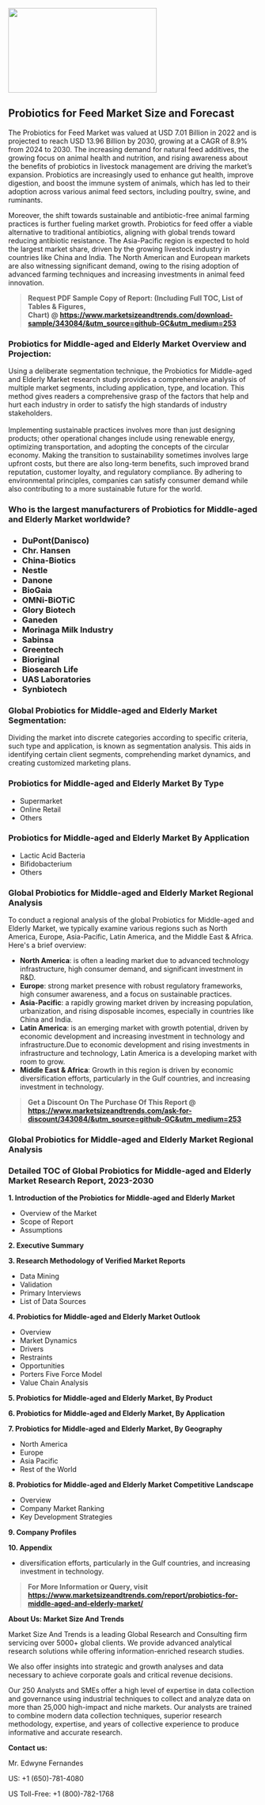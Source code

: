 <p><img class="alignnone size-medium wp-image-20088" src="https://ffe5etoiles.com/wp-content/uploads/2024/12/MST1-300x171.png" alt="" width="300" height="171" /></p><h2>Probiotics for Feed Market Size and Forecast</h2><p>The Probiotics for Feed Market was valued at USD 7.01 Billion in 2022 and is projected to reach USD 13.96 Billion by 2030, growing at a CAGR of 8.9% from 2024 to 2030. The increasing demand for natural feed additives, the growing focus on animal health and nutrition, and rising awareness about the benefits of probiotics in livestock management are driving the market’s expansion. Probiotics are increasingly used to enhance gut health, improve digestion, and boost the immune system of animals, which has led to their adoption across various animal feed sectors, including poultry, swine, and ruminants.</p><p>Moreover, the shift towards sustainable and antibiotic-free animal farming practices is further fueling market growth. Probiotics for feed offer a viable alternative to traditional antibiotics, aligning with global trends toward reducing antibiotic resistance. The Asia-Pacific region is expected to hold the largest market share, driven by the growing livestock industry in countries like China and India. The North American and European markets are also witnessing significant demand, owing to the rising adoption of advanced farming techniques and increasing investments in animal feed innovation.</p></p><blockquote id="" class=""><strong>Request PDF Sample Copy of Report: (Including Full TOC, List of Tables &amp; Figures, Chart)&nbsp;@&nbsp;<strong><a href="https://www.marketsizeandtrends.com/download-sample/343084/&utm_source=github-GC&utm_medium=253" target="_blank">https://www.marketsizeandtrends.com/download-sample/343084/&utm_source=github-GC&utm_medium=253</a></strong></strong></blockquote><h3 id="" class="">Probiotics for Middle-aged and Elderly Market&nbsp;Overview and Projection:</h3><p id="" class="">Using a deliberate segmentation technique, the Probiotics for Middle-aged and Elderly Market research study provides a comprehensive analysis of multiple market segments, including application, type, and location. This method gives readers a comprehensive grasp of the factors that help and hurt each industry in order to satisfy the high standards of industry stakeholders. <br /> <br />Implementing sustainable practices involves more than just designing products; other operational changes include using renewable energy, optimizing transportation, and adopting the concepts of the circular economy. Making the transition to sustainability sometimes involves large upfront costs, but there are also long-term benefits, such improved brand reputation, customer loyalty, and regulatory compliance. By adhering to environmental principles, companies can satisfy consumer demand while also contributing to a more sustainable future for the world.</p><h3 id="" class="">Who is the largest manufacturers of&nbsp;Probiotics for Middle-aged and Elderly Market worldwide?</h3><h3 class=""><p><ul><li>DuPont(Danisco) </li><li> Chr. Hansen </li><li> China-Biotics </li><li> Nestle </li><li> Danone </li><li> BioGaia </li><li> OMNi-BiOTiC </li><li> Glory Biotech </li><li> Ganeden </li><li> Morinaga Milk Industry </li><li> Sabinsa </li><li> Greentech </li><li> Bioriginal </li><li> Biosearch Life </li><li> UAS Laboratories </li><li> Synbiotech</li></ul></p></h3><h3 id="" class="">Global&nbsp;Probiotics for Middle-aged and Elderly Market Segmentation:</h3><p id="" class="">Dividing the market into discrete categories according to specific criteria, such type and application, is known as segmentation analysis. This aids in identifying certain client segments, comprehending market dynamics, and creating customized marketing plans.</p><h3 id="" class="">Probiotics for Middle-aged and Elderly Market&nbsp;By Type</h3><p><p><ul><li>Supermarket</li><li> Online Retail</li><li> Others</p></li></ul></p></p><h3 id="" class="">Probiotics for Middle-aged and Elderly Market&nbsp;By Application</h3><p class=""><p><ul><li>Lactic Acid Bacteria</li><li> Bifidobacterium</li><li> Others</li></ul></p></p><h3 id="" class="">Global Probiotics for Middle-aged and Elderly Market Regional Analysis</h3><p id="" class="">To conduct a regional analysis of the global Probiotics for Middle-aged and Elderly Market, we typically examine various regions such as North America, Europe, Asia-Pacific, Latin America, and the Middle East &amp; Africa. Here's a brief overview:</p><ul><li><strong>North America</strong>: is often a leading market due to advanced technology infrastructure, high consumer demand, and significant investment in R&amp;D.</li><li><strong>Europe</strong>: strong market presence with robust regulatory frameworks, high consumer awareness, and a focus on sustainable practices.</li><li><strong>Asia-Pacific</strong>: a rapidly growing market driven by increasing population, urbanization, and rising disposable incomes, especially in countries like China and India.</li><li><strong>Latin America</strong>: is an emerging market with growth potential, driven by economic development and increasing investment in technology and infrastructure.Due to economic development and rising investments in infrastructure and technology, Latin America is a developing market with room to grow.</li><li><strong>Middle East &amp; Africa</strong>: Growth in this region is driven by economic diversification efforts, particularly in the Gulf countries, and increasing investment in technology.</li></ul><blockquote id="" class=""><strong>Get a Discount On The Purchase Of This Report @ <strong><a href="https://www.marketsizeandtrends.com/ask-for-discount/343084/&utm_source=github-GC&utm_medium=253" target="_blank">https://www.marketsizeandtrends.com/ask-for-discount/343084/&utm_source=github-GC&utm_medium=253</a></strong></strong></blockquote><h3 id="" class="">Global Probiotics for Middle-aged and Elderly Market Regional Analysis</h3><h3 id="" class="">Detailed TOC of Global Probiotics for Middle-aged and Elderly Market Research Report, 2023-2030</h3><p id="" class=""><strong>1. Introduction of the Probiotics for Middle-aged and Elderly Market</strong></p><ul><li>Overview of the Market</li><li>Scope of Report</li><li>Assumptions</li></ul><p id="" class=""><strong>2. Executive Summary</strong></p><p id="" class=""><strong>3. Research Methodology of Verified Market Reports</strong></p><ul><li>Data Mining</li><li>Validation</li><li>Primary Interviews</li><li>List of Data Sources</li></ul><p id="" class=""><strong>4. Probiotics for Middle-aged and Elderly Market Outlook</strong></p><ul><li>Overview</li><li>Market Dynamics</li><li>Drivers</li><li>Restraints</li><li>Opportunities</li><li>Porters Five Force Model</li><li>Value Chain Analysis</li></ul><p id="" class=""><strong>5. Probiotics for Middle-aged and Elderly Market, By Product</strong></p><p id="" class=""><strong>6. Probiotics for Middle-aged and Elderly Market, By Application</strong></p><p id="" class=""><strong>7. Probiotics for Middle-aged and Elderly Market, By Geography</strong></p><ul><li>North America</li><li>Europe</li><li>Asia Pacific</li><li>Rest of the World</li></ul><p id="" class=""><strong>8. Probiotics for Middle-aged and Elderly Market Competitive Landscape</strong></p><ul><li>Overview</li><li>Company Market Ranking</li><li>Key Development Strategies</li></ul><p id="" class=""><strong>9. Company Profiles</strong></p><p id="" class=""><strong>10. Appendix</strong></p><ul><li>diversification efforts, particularly in the Gulf countries, and increasing investment in technology.</li></ul><blockquote id="" class=""><strong>For More Information or Query, visit <strong><strong><a href="https://www.marketsizeandtrends.com/report/probiotics-for-middle-aged-and-elderly-market/" target="_blank">https://www.marketsizeandtrends.com/report/probiotics-for-middle-aged-and-elderly-market/</a></strong></strong></strong></blockquote><p id="" class=""><strong>About Us: Market Size And Trends</strong></p><p id="" class="">Market Size And Trends is a leading Global Research and Consulting firm servicing over 5000+ global clients. We provide advanced analytical research solutions while offering information-enriched research studies.</p><p id="" class="">We also offer insights into strategic and growth analyses and data necessary to achieve corporate goals and critical revenue decisions.</p><p id="" class="">Our 250 Analysts and SMEs offer a high level of expertise in data collection and governance using industrial techniques to collect and analyze data on more than 25,000 high-impact and niche markets. Our analysts are trained to combine modern data collection techniques, superior research methodology, expertise, and years of collective experience to produce informative and accurate research.</p><p id="" class=""><strong>Contact us:</strong></p><p id="" class="">Mr. Edwyne Fernandes</p><p id="" class="">US: +1 (650)-781-4080</p><p id="" class="">US Toll-Free: +1 (800)-782-1768</p>
